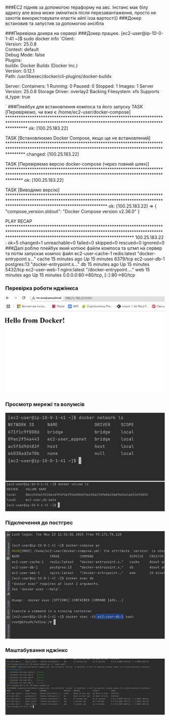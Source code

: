 ###EC2 підняв за допомогою тераформу на авс. 
Інстанс має білу адресу але вона може змінитися після перезавантаження, просто не захотів використовувати еластік айпі ізза вартості))
###Докер встановив та запустив за допомогою ансібла

###Перевірка докера на сервері
###Докер працює.
[ec2-user@ip-10-0-1-41 ~]$ sudo docker info
`Client:                                                    
Version:    25.0.8                                        
Context:    default                                       
Debug Mode: false                                         
Plugins:                                                  
buildx: Docker Buildx (Docker Inc.)                      
Version:  0.12.1                                       
Path:     /usr/libexec/docker/cli-plugins/docker-buildx

Server:
Containers: 1
Running: 0
Paused: 0
Stopped: 1
Images: 1
Server Version: 25.0.8
Storage Driver: overlay2
Backing Filesystem: xfs
Supports d_type: true

`
###Плейбук для встановлення компоса та його запуску
TASK [Перевіряємо, чи вже є /home/ec2-user/docker-compose] ********************************************************************************************************************************************************
ok: [100.25.183.22]

TASK [Встановлюємо Docker Compose, якщо ще не встановлений] *******************************************************************************************************************************************************
changed: [100.25.183.22]

TASK [Перевіряємо версію docker-compose (через повний шлях)] ******************************************************************************************************************************************************
ok: [100.25.183.22]

TASK [Виводимо версію] ********************************************************************************************************************************************************************************************
ok: [100.25.183.22] => {
"compose_version.stdout": "Docker Compose version v2.36.0"
}

PLAY RECAP ********************************************************************************************************************************************************************************************************
100.25.183.22              : ok=5    changed=1    unreachable=0    failed=0    skipped=0    rescued=0    ignored=0
###Далі роблю плейбук який копіює файли компоса та штмл на сервер та потім запускає компос файл
ec2-user-cache-1   redis:latest   "docker-entrypoint.s…"   cache     15 minutes ago   Up 15 minutes   6379/tcp
ec2-user-db-1      postgres:13    "docker-entrypoint.s…"   db        15 minutes ago   Up 15 minutes   5432/tcp
ec2-user-web-1     nginx:latest   "/docker-entrypoint.…"   web       15 minutes ago   Up 15 minutes   0.0.0.0:80->80/tcp, [::]:80->80/tcp

### Перевірка роботи нджінкса
![](images/nginx.PNG)

### Просмотр мережі та волумсів 

![](images/network.PNG)
![](images/volume.PNG)
### Підключення до  постгрес
![](images/db.PNG)

### Маштабування нджінкс
![](images/3nginx.PNG)